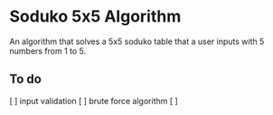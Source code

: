 # Soduko 5x5 Algorithm
An algorithm that solves a 5x5 soduko table that a user inputs with 5 numbers from 1 to 5.

## To do 
[ ] input validation
[ ] brute force algorithm
[ ]